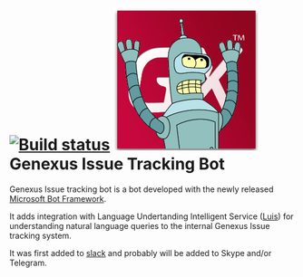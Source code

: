 [![Build status](https://ci.appveyor.com/api/projects/status/8gfs2jgf3ec334r4?svg=true)](https://ci.appveyor.com/project/sebagomez/rochaissuesbot)
![Genexus Bender](./res/GenexusBender.png)
Genexus Issue Tracking Bot
==========================

Genexus Issue tracking bot is a bot developed with the newly released [Microsoft Bot Framework](https://dev.botframework.com/).

It adds integration with Language Undertanding Intelligent Service ([Luis](http://luis.ai)) for understanding natural language queries to the internal Genexus Issue tracking system.

It was first added to [slack](http://slack.com) and probably will be added to Skype and/or Telegram.
	